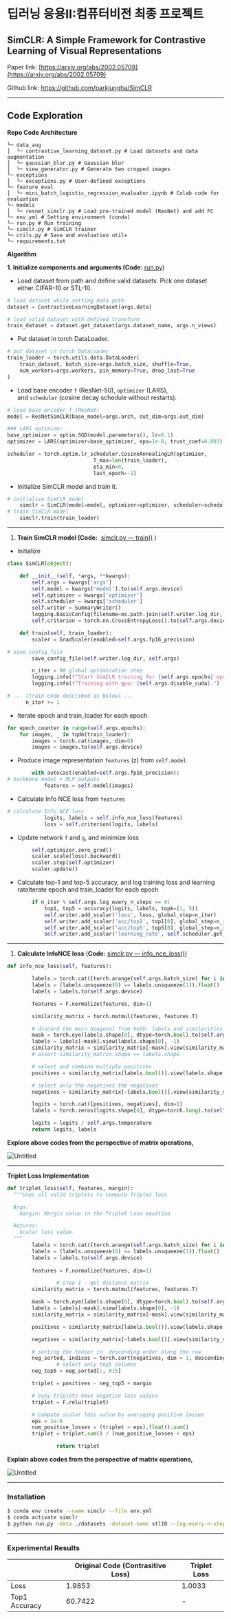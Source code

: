 # **딥러닝 응용II:컴퓨터비전 최종 프로젝트**

## **SimCLR: A Simple Framework for Contrastive Learning of Visual Representations**

Paper link: [https://arxiv.org/abs/2002.05709](https://arxiv.org/abs/2002.05709)

Github link: https://github.com/parkjungha/SimCLR

---

## Code Exploration

**Repo Code Architecture**

```
└─ data_aug
│  └─ contrastive_learning_dataset.py # Load datasets and data augmentation
│  └─ gaussian_blur.py # Gaussian blur
│  └─ view_generator.py # Generate two cropped images
└─ exceptions
│  └─ exceptions.py # User-defined exceptions
└─ feature_eval
│  └─ mini_batch_logistic_regression_evaluator.ipynb # Colab code for evaluation
└─ models
│  └─ resnet_simclr.py # Load pre-trained model (ResNet) and add FC
└─ env.yml # Setting environment (conda)
└─ run.py # Run training
└─ simclr.py # SimCLR trainer
└─ utils.py # Save and evaluation utils
└─ requirements.txt
```

**Algorithm**

**1. Initialize components and arguments (Code:** [run.py](https://github.com/iamchosenlee/SimCLR-1/blob/1848fc934ad844ae630e6c452300433fe99acfd9/run.py#L75))

- Load dataset from path and define valid datasets. Pick one dataset either CIFAR-10 or STL-10.

```python
# load dataset while setting data path
dataset = ContrastiveLearningDataset(args.data)

# load valid dataset with defined transform
train_dataset = dataset.get_dataset(args.dataset_name, args.n_views)
```

- Put dataset in torch DataLoader.

```python
# put dataset in torch DataLoader
train_loader = torch.utils.data.DataLoader(
    train_dataset, batch_size=args.batch_size, shuffle=True,
    num_workers=args.workers, pin_memory=True, drop_last=True
)
```

- Load base encoder `f` (ResNet-50), `optimizer` (LARS), and `scheduler` (cosine decay schedule without restarts).

```python
# load base encoder f (ResNet)
model = ResNetSimCLR(base_model=args.arch, out_dim=args.out_dim)

### LARS optimizer
base_optimizer = optim.SGD(model.parameters(), lr=0.1)
optimizer = LARS(optimizer=base_optimizer, eps=1e-8, trust_coef=0.001)

scheduler = torch.optim.lr_scheduler.CosineAnnealingLR(optimizer,
							T_max=len(train_loader),
							eta_min=0,
							last_epoch=-1)
```

- Initialize SimCLR model and train it.

```python
# initialize SimCLR model
    simclr = SimCLR(model=model, optimizer=optimizer, scheduler=scheduler, args=args)
# train SimCLR model
    simclr.train(train_loader)
```

---

1. **Train SimCLR model (Code:**  [simclr.py — train()](https://github.com/iamchosenlee/SimCLR-1/blob/1848fc934ad844ae630e6c452300433fe99acfd9/simclr.py#L57) )
- Initialize

```python
class SimCLR(object):

    def __init__(self, *args, **kwargs):
        self.args = kwargs['args']
        self.model = kwargs['model'].to(self.args.device)
        self.optimizer = kwargs['optimizer']
        self.scheduler = kwargs['scheduler']
        self.writer = SummaryWriter()
        logging.basicConfig(filename=os.path.join(self.writer.log_dir, 'training.log'), level=logging.DEBUG)
        self.criterion = torch.nn.CrossEntropyLoss().to(self.args.device)

    def train(self, train_loader):
        scaler = GradScaler(enabled=self.args.fp16_precision)

# save config file
        save_config_file(self.writer.log_dir, self.args)

        n_iter = 0# global optimization step
        logging.info(f"Start SimCLR training for {self.args.epochs} epochs.")
        logging.info(f"Training with gpu: {self.args.disable_cuda}.")

# ... (train code described as below) ...
      n_iter += 1
```

- Iterate epoch and train_loader for each epoch

```python
for epoch_counter in range(self.args.epochs):
    for images, _ in tqdm(train_loader):
        images = torch.cat(images, dim=0)
        images = images.to(self.args.device)
```

- Produce image representation `features` (z) from `self.model`

```python
        with autocast(enabled=self.args.fp16_precision):
# backbone model + MLP outputs
            features = self.model(images)
```

- Calculate Info NCE loss from `features`

```python
# calculate Info NCE loss
            logits, labels = self.info_nce_loss(features)
            loss = self.criterion(logits, labels)
```

- Update network `f` and `g`, and minimize loss

```python
        self.optimizer.zero_grad()
        scaler.scale(loss).backward()
        scaler.step(self.optimizer)
        scaler.update()
```

- Calculate top-1 and top-5 accuracy, and log training loss and learning rateIterate epoch and train_loader for each epoch

```python
        if n_iter % self.args.log_every_n_steps == 0:
            top1, top5 = accuracy(logits, labels, topk=(1, 5))
            self.writer.add_scalar('loss', loss, global_step=n_iter)
            self.writer.add_scalar('acc/top1', top1[0], global_step=n_iter)
            self.writer.add_scalar('acc/top5', top5[0], global_step=n_iter)
            self.writer.add_scalar('learning_rate', self.scheduler.get_lr()[0], global_step=n_iter)
```

---

1. **Calculate InfoNCE loss** (**Code:** [simclr.py — info_nce_loss()](https://github.com/iamchosenlee/SimCLR-1/blob/1848fc934ad844ae630e6c452300433fe99acfd9/simclr.py#L26))

```python
def info_nce_loss(self, features):

        labels = torch.cat([torch.arange(self.args.batch_size) for i in range(self.args.n_views)], dim=0)
        labels = (labels.unsqueeze(0) == labels.unsqueeze(1)).float()
        labels = labels.to(self.args.device)

        features = F.normalize(features, dim=1)

        similarity_matrix = torch.matmul(features, features.T)

        # discard the main diagonal from both: labels and similarities matrix
        mask = torch.eye(labels.shape[0], dtype=torch.bool).to(self.args.device)
        labels = labels[~mask].view(labels.shape[0], -1)
        similarity_matrix = similarity_matrix[~mask].view(similarity_matrix.shape[0], -1)
        # assert similarity_matrix.shape == labels.shape

        # select and combine multiple positives
        positives = similarity_matrix[labels.bool()].view(labels.shape[0], -1)

        # select only the negatives the negatives
        negatives = similarity_matrix[~labels.bool()].view(similarity_matrix.shape[0], -1)

        logits = torch.cat([positives, negatives], dim=1)
        labels = torch.zeros(logits.shape[0], dtype=torch.long).to(self.args.device)

        logits = logits / self.args.temperature
        return logits, labels
```

**Explore above codes from the perspective of matrix operations,**

![Untitled](./Untitled.png)

---

**Triplet Loss Implementation**

```python
def triplet_loss(self, features, margin):
  """Uses all valid triplets to compute Triplet loss

  Args:
    margin: Margin value in the Triplet Loss equation

  Returns:
    Scalar loss value.
  """
        labels = torch.cat([torch.arange(self.args.batch_size) for i in range(self.args.n_views)], dim=0)
        labels = (labels.unsqueeze(0) == labels.unsqueeze(1)).float()
        labels = labels.to(self.args.device)
			
        features = F.normalize(features, dim=1)

				# step 1 - get distance matrix
        similarity_matrix = torch.matmul(features, features.T)

        mask = torch.eye(labels.shape[0], dtype=torch.bool).to(self.args.device)
        labels = labels[~mask].view(labels.shape[0], -1)
        similarity_matrix = similarity_matrix[~mask].view(similarity_matrix.shape[0], -1)

        positives = similarity_matrix[labels.bool()].view(labels.shape[0], -1)

        negatives = similarity_matrix[~labels.bool()].view(similarity_matrix.shape[0], -1)

        # sorting the tensor in  descending order along the row
        neg_sorted, indices = torch.sort(negatives, dim = 1, descending=True)
				# select only top5 columns
        neg_top5 = neg_sorted[:, 0:5]

        triplet = positives - neg_top5 + margin

        # easy triplets have negative loss values
        triplet = F.relu(triplet)

        # Compute scalar loss value by averaging positive losses
        eps = 1e-8
        num_positive_losses = (triplet > eps).float().sum()
        triplet = triplet.sum() / (num_positive_losses + eps)

				return triplet
```

**Explain above codes from the perspective of matrix operations,**

![Untitled](./Untitled%201.png)

---

### **Installation**

```bash
$ conda env create --name simclr --file env.yml
$ conda activate simclr
$ python run.py -data ./datasets -dataset-name stl10 --log-every-n-steps 1 --epochs 10
```

---

### Experimental Results

|  | Original Code (Contrasitive Loss) | Triplet Loss |
| --- | --- | --- |
| Loss | 1.9853 | 1.0033 |
| Top1 Accuracy | 60.7422 | - |
